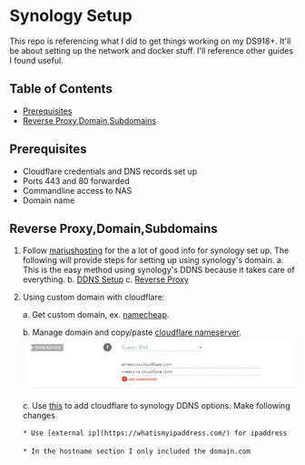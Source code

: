 # Synology Setup

This repo is referencing what I did to get things working on my DS918+. It'll be about setting up the network and docker stuff.  I'll reference other guides I found useful.

## Table of Contents
* [Prerequisites](#Prerequisites)
* [Reverse Proxy,Domain,Subdomains](#Reverse-Proxy,Domain,Subdomains)

## Prerequisites

* Cloudflare credentials and DNS records set up
* Ports 443 and 80 forwarded
* Commandline access to NAS
* Domain name

## Reverse Proxy,Domain,Subdomains

 1. Follow [mariushosting](https://mariushosting.com) for the a lot of good info for synology set up. The following will provide steps for setting up using synology's domain.
      a. This is the easy method using synology's DDNS because it takes care of everything.
      b. [DDNS Setup](https://mariushosting.com/synology-difference-between-quickconnect-and-ddns/)
      c. [Reverse Proxy](https://mariushosting.com/synology-how-to-use-reverse-proxy-on-dsm-7/)

 3.  Using custom domain with cloudflare:
    
      a. Get custom domain, ex. [namecheap](https://www.namecheap.com).

      b. Manage domain and copy/paste [cloudflare nameserver](https://developers.cloudflare.com/automatic-platform-optimization/get-started/change-nameservers).
     ![image](https://github.com/exedox/synology-setup/blob/main/images/nameserver.PNG)

      c. Use [this](https://github.com/mrikirill/SynologyDDNSCloudflareMultidomain) to add cloudflare to synology DDNS options. Make following changes
     
         * Use [external ip](https://whatismyipaddress.com/) for ipaddress
     
         * In the hostname section I only included the domain.com
